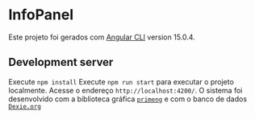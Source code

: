 # InfoPanel

Este projeto foi gerados com [Angular CLI](https://github.com/angular/angular-cli) version 15.0.4.

## Development server

Execute `npm install`
Execute `npm run start` para executar o projeto localmente. Acesse o endereço `http://localhost:4200/`.
O sistema foi desenvolvido com a biblioteca gráfica [`primeng`](https://primeng.org) e com o banco de dados [`Dexie.org`](https://dexie.org)


